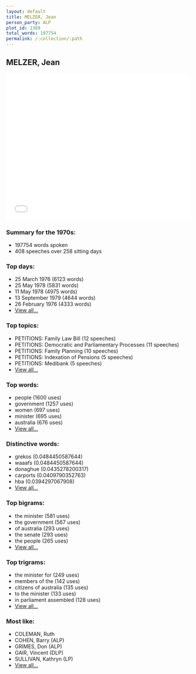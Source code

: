 ```yaml
---
layout: default
title: MELZER, Jean
person_party: ALP
plot_id: 1389
total_words: 197754
permalink: /:collection/:path
---
```


## MELZER, Jean

<iframe width="100%" height="400" frameborder="0" scrolling="no" src="//plot.ly/~wragge/1389.embed"></iframe>


### Summary for the 1970s:

* 197754 words spoken
* 408 speeches over 258 sitting days


### Top days:

* 25 March 1976 (6123 words)
* 25 May 1978 (5831 words)
* 11 May 1978 (4975 words)
* 13 September 1979 (4644 words)
* 26 February 1976 (4333 words)
* [View all...](days/)


### Top topics:

* PETITIONS: Family Law Bill (12 speeches)
* PETITIONS: Democratic and Parliamentary Processes (11 speeches)
* PETITIONS: Family Planning (10 speeches)
* PETITIONS: Indexation of Pensions (5 speeches)
* PETITIONS: Medibank (5 speeches)
* [View all...](topics/)


### Top words:

* people (1600 uses)
* government (1257 uses)
* women (697 uses)
* minister (695 uses)
* australia (676 uses)
* [View all...](words/)


### Distinctive words:

* grekos (0.0484450587644)
* waaafs (0.0484450587644)
* donaghue (0.0435278200317)
* carports (0.0409790352763)
* hba (0.0394297067908)
* [View all...](sig_words/)


### Top bigrams:

* the minister (581 uses)
* the government (567 uses)
* of australia (293 uses)
* the senate (293 uses)
* the people (265 uses)
* [View all...](bigrams/)


### Top trigrams:

* the minister for (249 uses)
* members of the (142 uses)
* citizens of australia (135 uses)
* to the minister (133 uses)
* in parliament assembled (128 uses)
* [View all...](trigrams/)


### Most like:

* COLEMAN, Ruth 
* COHEN, Barry (ALP)
* GRIMES, Don (ALP)
* GAIR, Vincent (DLP)
* SULLIVAN, Kathryn (LP)
* [View all...](similarities/)
